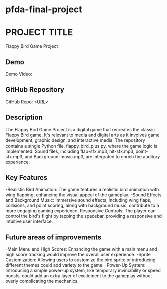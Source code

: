 # pfda-final-project
# PROJECT TITLE
Flappy Bird Game Project
## Demo
Demo Video: <URL>

## GitHub Repository
GitHub Repo: <[URL](https://github.com/ThachLa/pfda-final-project.git)>

## Description
The Flappy Bird Game Project is a digital game that recreates the classic Flappy Bird game. It's relevant to media and digital arts as it involves game development, graphic design, and interactive media.
The repository contains a single Python file, flappy_bird_plus.py, where the game logic is implemented. Sound files, including flap-sfx.mp3, hit-sfx.mp3, point-sfx.mp3, and Background-music.mp3, are integrated to enrich the auditory experience.
## Key Features
-Realistic Bird Animation: The game features a realistic bird animation with wing flapping, enhancing the visual appeal of the gameplay.
-Sound Effects and Background Music: Immersive sound effects, including wing flaps, collisions, and point scoring, along with background music, contribute to a more engaging gaming experience.
Responsive Controls: The player can control the bird's flight by tapping the spacebar, providing a responsive and intuitive user interface.
##  Future areas of improvements
-Main Menu and High Scores: Enhancing the game with a main menu and high score tracking would improve the overall user experience.
-Sprite Customization: Allowing users to customize the bird sprite or introducing different themes could add variety to the game.
-Power-Up System: Introducing a simple power-up system, like temporary invincibility or speed boosts, could add an extra layer of excitement to the gameplay without overly complicating the mechanics.

